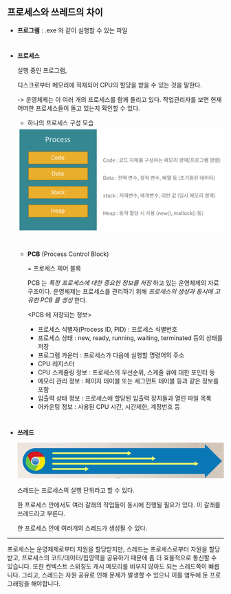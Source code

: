 ## 프로세스와 쓰레드의 차이



* **프로그램** : .exe 와 같이 실행할 수 있는 파일

#

* **프로세스**

  실행 중인 프로그램,

  디스크로부터 메모리에 적재되어 CPU의 할당을 받을 수 있는 것을 말한다.

  -> 운영체제는 이 여러 개의 프로세스를 함께 돌리고 있다. 작업관리자를 보면 현재 어떠한 프로세스들이 돌고 있는지 확인할 수 있다.

  * 하나의 프로세스 구성 모습
  
  <img src="../source/하나의 프로세스 구성.PNG">
  
    #
  
  * **PCB** (Process Control Block)
  
    = 프로세스 제어 블록
  
    PCB 는 *특정 프로세스에 대한 중요한 정보를 저장* 하고 있는 운영체제의 자료구조이다. 운영체제는 프로세스를 관리하기 위해 *프로세스의 생성과 동시에 고유한 PCB 를 생성* 한다.
    
    <PCB 에 저장되는 정보>
    
    - 프로세스 식별자(Process ID, PID) : 프로세스 식별번호
    - 프로세스 상태 : new, ready, running, waiting, terminated 등의 상태를 저장
    - 프로그램 카운터 : 프로세스가 다음에 실행할 명령어의 주소
    - CPU 레지스터
    - CPU 스케쥴링 정보 : 프로세스의 우선순위, 스케줄 큐에 대한 포인터 등
    - 메모리 관리 정보 : 페이지 테이블 또는 세그먼트 테이블 등과 같은 정보를 포함
    - 입출력 상태 정보 : 프로세스에 할당된 입출력 장치들과 열린 파일 목록
    - 어카운팅 정보 : 사용된 CPU 시간, 시간제한, 계정번호 등

#

* **쓰레드**

  <img src="../source/쓰레드.PNG">

  스레드는 프로세스의 실행 단위라고 할 수 있다.
  
  한 프로세스 안에서도 여러 갈래의 작업들이 동시에 진행될 필요가 있다. 이 갈래를 쓰레드라고 부른다.
  
  한 프로세스 안에 여러개의 스레드가 생성될 수 있다.
  
  

---

프로세스는 운영체제로부터 자원을 할당받지만, 스레드는 프로세스로부터 자원을 할당받고, 프로세스의 코드/데이터/힙영역을 공유하기 때문에 좀 더 효율적으로 통신할 수 있습니다. 또한 컨텍스트 스위칭도 캐시 메모리를 비우지 않아도 되는 스레드쪽이 빠릅니다. 그리고, 스레드는 자원 공유로 인해 문제가 발생할 수 있으니 이를 염두에 둔 프로그래밍을 해야합니다.

